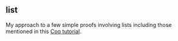 ## list

My approach to a few simple proofs involving lists including those mentioned in this [Coq tutorial](https://coq.inria.fr/tutorial-nahas).
